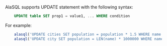 AlaSQL supports UPDATE statement with the following syntax:
```sql
    UPDATE table SET prop1 = value1, ... WHERE condition
```

For example:

```js
    alasql('UPDATE cities SET population = population * 1.5 WHERE name LIKE "A%"');
    alasql('UPDATE city SET population = LEN(name) * 1000000 WHERE name LIKE "M%"');
```
